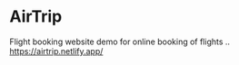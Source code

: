 # AirTrip
Flight booking website demo for online booking of flights ..
https://airtrip.netlify.app/
